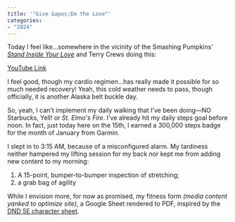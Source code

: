```yaml
---
title: '"Give &apos;Em the Love"'
categories:
- "2024"
---
```


Today I feel like...somewhere in the vicinity of the Smashing Pumpkins' [*Stand Inside Your Love*](https://open.spotify.com/track/3RciEQxS7PxtLqMs7OwRsU?si=382d822946aa4de2) and Terry Crews doing this:

[YouTube Link](https://www.youtube.com/watch?v=LE5MS851U3E)

I feel good, though my cardio regimen...has really made it possible for so much needed recovery!  Yeah, this cold weather needs to pass, though officially, it is another Alaska belt buckle day. 

So, yeah, I can't implement my daily walking that I've been doing—NO Starbucks, Yell! or *St. Elmo's Fire*.  I've already hit my daily steps goal before noon.  In fact, just today here on the 15th, I earned a 300,000 steps badge for the month of January from Garmin.

I slept in to 3:15 AM, because of a misconfigured alarm.  My tardiness neither hampered my lifting session for my back nor kept me from adding new content to my morning:

1. A 15-point, bumper-to-bumper inspection of stretching;
2. a grab bag of agility

While I envision more, for now as promised, my fitness form *(media content yanked to optimize site)*, a Google Sheet rendered to PDF, inspired by the [DND 5E character sheet](https://media.wizards.com/2022/dnd/downloads/DnD_5E_CharacterSheet_FormFillable.pdf).


  

